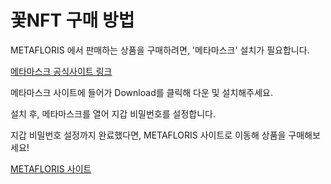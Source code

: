 # 꽃NFT 구매 방법

METAFLORIS 에서 판매하는 상품을 구매하려면,  '메타마스크' 설치가 필요합니다.
 
[메타마스크 공식사이트 링크](https://metamask.io/)

메타마스크 사이트에 들어가 Download를 클릭해 다운 및 설치해주세요.

설치 후,  메타마스크를 열어  지갑 비밀번호를 설정합니다.

지갑 비밀번호 설정까지 완료했다면,  METAFLORIS 사이트로 이동해  상품을 구매해보세요!

[METAFLORIS 사이트](https://metafloris.com)
